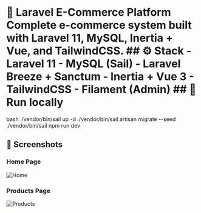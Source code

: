 
# 🛒 Laravel E-Commerce Platform Complete e-commerce system built with Laravel 11, MySQL, Inertia + Vue, and TailwindCSS. ## ⚙️ Stack - Laravel 11 - MySQL (Sail) - Laravel Breeze + Sanctum - Inertia + Vue 3 - TailwindCSS - Filament (Admin) ## 🚀 Run locally
bash
./vendor/bin/sail up -d
./vendor/bin/sail artisan migrate --seed
./vendor/bin/sail npm run dev
## 📸 Screenshots

### Home Page
![Home](/public/screenshots/home.png)

### Products Page
![Products](/public/screenshots/products.png)